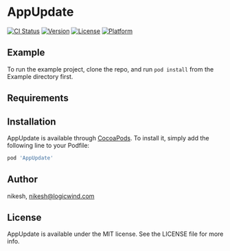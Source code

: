 # AppUpdate

[![CI Status](https://img.shields.io/travis/nikesh/AppUpdate.svg?style=flat)](https://travis-ci.org/nikesh/AppUpdate)
[![Version](https://img.shields.io/cocoapods/v/AppUpdate.svg?style=flat)](https://cocoapods.org/pods/AppUpdate)
[![License](https://img.shields.io/cocoapods/l/AppUpdate.svg?style=flat)](https://cocoapods.org/pods/AppUpdate)
[![Platform](https://img.shields.io/cocoapods/p/AppUpdate.svg?style=flat)](https://cocoapods.org/pods/AppUpdate)

## Example

To run the example project, clone the repo, and run `pod install` from the Example directory first.

## Requirements

## Installation

AppUpdate is available through [CocoaPods](https://cocoapods.org). To install
it, simply add the following line to your Podfile:

```ruby
pod 'AppUpdate'
```

## Author

nikesh, nikesh@logicwind.com

## License

AppUpdate is available under the MIT license. See the LICENSE file for more info.
